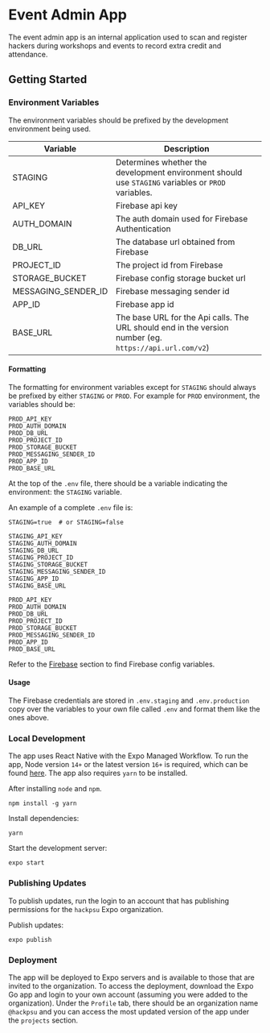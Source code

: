 # Event Admin App

The event admin app is an internal application used to scan and register hackers
during workshops and events to record extra credit and attendance.

## Getting Started

### Environment Variables

The environment variables should be prefixed by the development environment being used.

| Variable | Description |
| -------- | ----------- |
| STAGING | Determines whether the development environment should use `STAGING` variables or `PROD` variables. |
| API_KEY | Firebase api key |
| AUTH_DOMAIN | The auth domain used for Firebase Authentication |
| DB_URL | The database url obtained from Firebase |
| PROJECT_ID | The project id from Firebase |
| STORAGE_BUCKET | Firebase config storage bucket url |
| MESSAGING_SENDER_ID | Firebase messaging sender id |
| APP_ID | Firebase app id |
| BASE_URL | The base URL for the Api calls. The URL should end in the version number (eg. `https://api.url.com/v2`) |

#### Formatting

The formatting for environment variables except for `STAGING` should always be prefixed by either `STAGING` or `PROD`.
For example for `PROD` environment, the variables should be:

```dotenv
PROD_API_KEY
PROD_AUTH_DOMAIN
PROD_DB_URL
PROD_PROJECT_ID
PROD_STORAGE_BUCKET
PROD_MESSAGING_SENDER_ID
PROD_APP_ID
PROD_BASE_URL
```

At the top of the `.env` file, there should be a variable indicating the environment: the `STAGING` variable.

An example of a complete `.env` file is:

```dotenv
STAGING=true  # or STAGING=false

STAGING_API_KEY
STAGING_AUTH_DOMAIN
STAGING_DB_URL
STAGING_PROJECT_ID
STAGING_STORAGE_BUCKET
STAGING_MESSAGING_SENDER_ID
STAGING_APP_ID
STAGING_BASE_URL

PROD_API_KEY
PROD_AUTH_DOMAIN
PROD_DB_URL
PROD_PROJECT_ID
PROD_STORAGE_BUCKET
PROD_MESSAGING_SENDER_ID
PROD_APP_ID
PROD_BASE_URL
```

Refer to the [Firebase](#firebase) section to find Firebase config variables.

#### Usage

The Firebase credentials are stored in `.env.staging` and `.env.production` copy over the variables to your own
file called `.env` and format them like the ones above.

### Local Development

The app uses React Native with the Expo Managed Workflow. To run the app, Node version `14+` or the 
latest version `16+` is required, which can be found [here](https://nodejs.org/en/). 
The app also requires `yarn` to be installed.

After installing `node` and `npm`.
```shell
npm install -g yarn
```

Install dependencies:
```shell
yarn
```

Start the development server:
```shell
expo start
```

### Publishing Updates
To publish updates, run the login to an account that has publishing permissions 
for the `hackpsu` Expo organization.

Publish updates:
```shell
expo publish
```

### Deployment
The app will be deployed to Expo servers and is available to those that
are invited to the organization. To access the deployment, download the Expo Go
app and login to your own account (assuming you were added to the organization).
Under the `Profile` tab, there should be an organization name `@hackpsu` and you can access
the most updated version of the app under the `projects` section.
